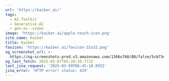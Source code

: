 ```yaml
---
url: 'https://kaiber.ai/'
tags:
  - AI-Toolkit
  - Generative-AI
  - gen-ai--video
image: 'https://kaiber.ai/apple-touch-icon.png'
site_name: Kaiber
title: Kaiber
favicon: 'https://kaiber.ai/favicon-32x32.png'
og_screenshot_url: >-
  https://og-screenshots-prod.s3.amazonaws.com/1366x768/80/false/5cb73ed272e54cfa8c3056fbe38b96e36b99dd074e2840c5a0c6ff254bda6e21.jpeg
og_last_fetch: 2025-03-07T05:20:39.772Z
last_jina_request: '2025-03-09T06:45:10.055Z'
jina_error: 'HTTP error! status: 429'
---
```


